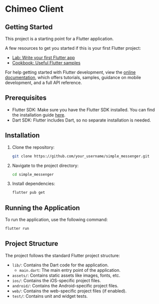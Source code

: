 # Chimeo Client


## Getting Started

This project is a starting point for a Flutter application.

A few resources to get you started if this is your first Flutter project:

- [Lab: Write your first Flutter app](https://docs.flutter.dev/get-started/codelab)
- [Cookbook: Useful Flutter samples](https://docs.flutter.dev/cookbook)

For help getting started with Flutter development, view the
[online documentation](https://docs.flutter.dev/), which offers tutorials,
samples, guidance on mobile development, and a full API reference.

## Prerequisites

- Flutter SDK: Make sure you have the Flutter SDK installed. You can find the installation guide [here](https://docs.flutter.dev/get-started/install).
- Dart SDK: Flutter includes Dart, so no separate installation is needed.

## Installation

1. Clone the repository:
   ```bash
   git clone https://github.com/your_username/simple_messenger.git
   ```
2. Navigate to the project directory:
   ```bash
   cd simple_messenger
   ```
3. Install dependencies:
   ```bash
   flutter pub get
   ```

## Running the Application

To run the application, use the following command:

```bash
flutter run
```

## Project Structure

The project follows the standard Flutter project structure:

- `lib/`: Contains the Dart code for the application.
  - `main.dart`: The main entry point of the application.
- `assets/`: Contains static assets like images, fonts, etc.
- `ios/`: Contains the iOS-specific project files.
- `android/`: Contains the Android-specific project files.
- `web/`: Contains the web-specific project files (if enabled).
- `test/`: Contains unit and widget tests.

